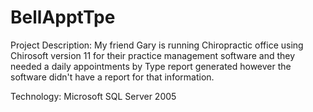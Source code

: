 BellApptTpe
===========
Project Description: My friend Gary is running Chiropractic office using Chirosoft version 11 for their practice management software and they needed a daily appointments by Type report generated however the software didn't have a report for that information.

Technology: Microsoft SQL Server 2005


